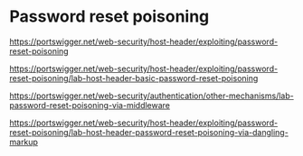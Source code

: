 # Password reset poisoning
https://portswigger.net/web-security/host-header/exploiting/password-reset-poisoning

<!-- Lab: Basic password reset poisoning -->
https://portswigger.net/web-security/host-header/exploiting/password-reset-poisoning/lab-host-header-basic-password-reset-poisoning








<!-- Lab: Password reset poisoning via middleware -->
https://portswigger.net/web-security/authentication/other-mechanisms/lab-password-reset-poisoning-via-middleware



<!-- Lab: Password reset poisoning via dangling markup -->
https://portswigger.net/web-security/host-header/exploiting/password-reset-poisoning/lab-host-header-password-reset-poisoning-via-dangling-markup






